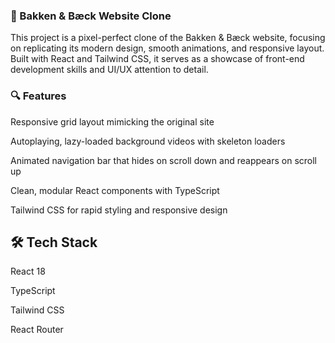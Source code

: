 ### 🧭 Bakken & Bæck Website Clone
This project is a pixel-perfect clone of the Bakken & Bæck website, focusing on replicating its modern design, smooth animations, and responsive layout. Built with React and Tailwind CSS, it serves as a showcase of front-end development skills and UI/UX attention to detail.

### 🔍 Features
Responsive grid layout mimicking the original site

Autoplaying, lazy-loaded background videos with skeleton loaders

Animated navigation bar that hides on scroll down and reappears on scroll up

Clean, modular React components with TypeScript

Tailwind CSS for rapid styling and responsive design

## 🛠️ Tech Stack
React 18

TypeScript

Tailwind CSS

React Router

